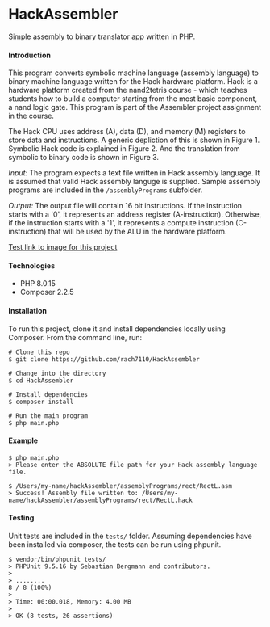 # HackAssembler
Simple assembly to binary translator app written in PHP.

#### Introduction
This program converts symbolic machine language (assembly language) to binary machine language written for the Hack hardware platform.  Hack is a hardware platform created from the nand2tetris course - which teaches students how to build a computer starting from the most basic component, a nand logic gate. This program is part of the Assembler project assignment in the course. 

The Hack CPU uses address (A), data (D), and memory (M) registers to store data and instructions. A generic depliction of this is shown in Figure 1. Symbolic Hack code is explained in Figure 2. And the translation from symbolic to binary code is shown in Figure 3. 

*Input:* The program expects a text file written in Hack assembly language. It is assumed that valid Hack assembly languge is supplied. Sample assembly programs are included in the `/assemblyPrograms` subfolder. 

*Output:* The output file will contain 16 bit instructions. If the instruction starts with a '0', it represents an address register (A-instruction). Otherwise, if the instruction starts with a '1', it represents a compute instruction (C-instruction) that will be used by the ALU in the hardware platform.

[Test link to image for this project](tests/DecoderTest.php)

#### Technologies
* PHP 8.0.15
* Composer 2.2.5

#### Installation
To run this project, clone it and install dependencies locally using Composer. From the command line, run:

```
# Clone this repo
$ git clone https://github.com/rach7110/HackAssembler

# Change into the directory
$ cd HackAssembler

# Install dependencies
$ composer install

# Run the main program
$ php main.php
```

#### Example
```
$ php main.php
> Please enter the ABSOLUTE file path for your Hack assembly language file.

$ /Users/my-name/hackAssembler/assemblyPrograms/rect/RectL.asm
> Success! Assembly file written to: /Users/my-name/hackAssembler/assemblyPrograms/rect/RectL.hack
```

#### Testing
Unit tests are included in the `tests/` folder. Assuming dependencies have been installed via composer, the tests can be run using phpunit. 
```
$ vendor/bin/phpunit tests/
> PHPUnit 9.5.16 by Sebastian Bergmann and contributors.
> 
> ........                                                            8 / 8 (100%)
>
> Time: 00:00.018, Memory: 4.00 MB
>
> OK (8 tests, 26 assertions)
```


